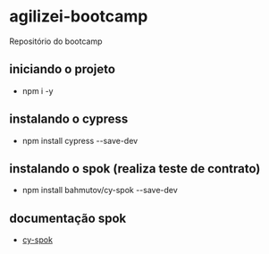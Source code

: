 # agilizei-bootcamp
Repositório do bootcamp

## iniciando o projeto
- npm i -y

## instalando o cypress
- npm install cypress --save-dev

## instalando o spok (realiza teste de contrato)
- npm install bahmutov/cy-spok --save-dev

## documentação spok
- [cy-spok](https://github.com/bahmutov/cy-spok)